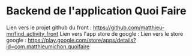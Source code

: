 # Backend de l'application Quoi Faire 
Lien vers le projet github du front : https://github.com/matthieu-mr/find_activity_front
Lien vers l'app store de google : Lien vers le store google : https://play.google.com/store/apps/details?id=com.matthieumichon.quoifaire
